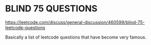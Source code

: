 # BLIND 75 QUESTIONS
https://leetcode.com/discuss/general-discussion/460599/blind-75-leetcode-questions

Basically a list of leetcode questions that have become very famous.